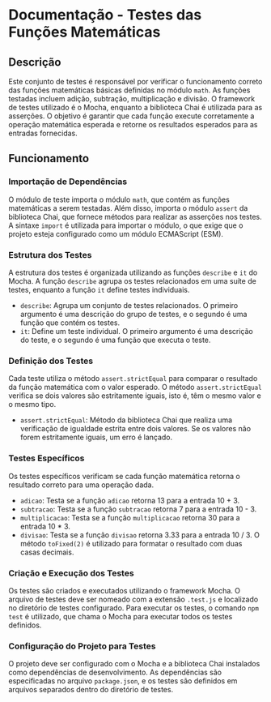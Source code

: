 <h1>Documentação - Testes das Funções Matemáticas</h1>

<h2>Descrição</h2>
<p>
    Este conjunto de testes é responsável por verificar o funcionamento correto das funções matemáticas básicas definidas no módulo <code>math</code>.
    As funções testadas incluem adição, subtração, multiplicação e divisão. O framework de testes utilizado é o Mocha, enquanto a biblioteca Chai é utilizada para as asserções.
    O objetivo é garantir que cada função execute corretamente a operação matemática esperada e retorne os resultados esperados para as entradas fornecidas.
</p>

<h2>Funcionamento</h2>

<h3>Importação de Dependências</h3>
<p>
    O módulo de teste importa o módulo <code>math</code>, que contém as funções matemáticas a serem testadas.
    Além disso, importa o módulo <code>assert</code> da biblioteca Chai, que fornece métodos para realizar as asserções nos testes.
    A sintaxe <code>import</code> é utilizada para importar o módulo, o que exige que o projeto esteja configurado como um módulo ECMAScript (ESM).
</p>

<h3>Estrutura dos Testes</h3>
<p>
    A estrutura dos testes é organizada utilizando as funções <code>describe</code> e <code>it</code> do Mocha. A função <code>describe</code> agrupa os testes relacionados em uma suíte de testes, enquanto a função <code>it</code> define testes individuais.
</p>

<ul>
    <li><code>describe</code>: Agrupa um conjunto de testes relacionados. O primeiro argumento é uma descrição do grupo de testes, e o segundo é uma função que contém os testes.</li>
    <li><code>it</code>: Define um teste individual. O primeiro argumento é uma descrição do teste, e o segundo é uma função que executa o teste.</li>
</ul>

<h3>Definição dos Testes</h3>
<p>
    Cada teste utiliza o método <code>assert.strictEqual</code> para comparar o resultado da função matemática com o valor esperado. O método <code>assert.strictEqual</code> verifica se dois valores são estritamente iguais, isto é, têm o mesmo valor e o mesmo tipo.
</p>

<ul>
    <li><code>assert.strictEqual</code>: Método da biblioteca Chai que realiza uma verificação de igualdade estrita entre dois valores. Se os valores não forem estritamente iguais, um erro é lançado.</li>
</ul>

<h3>Testes Específicos</h3>
<p>
    Os testes específicos verificam se cada função matemática retorna o resultado correto para uma operação dada.
</p>

<ul>
    <li><code>adicao</code>: Testa se a função <code>adicao</code> retorna 13 para a entrada 10 + 3.</li>
    <li><code>subtracao</code>: Testa se a função <code>subtracao</code> retorna 7 para a entrada 10 - 3.</li>
    <li><code>multiplicacao</code>: Testa se a função <code>multiplicacao</code> retorna 30 para a entrada 10 * 3.</li>
    <li><code>divisao</code>: Testa se a função <code>divisao</code> retorna 3.33 para a entrada 10 / 3. O método <code>toFixed(2)</code> é utilizado para formatar o resultado com duas casas decimais.</li>
</ul>

<h3>Criação e Execução dos Testes</h3>
<p>
    Os testes são criados e executados utilizando o framework Mocha. O arquivo de testes deve ser nomeado com a extensão <code>.test.js</code> e localizado no diretório de testes configurado.
    Para executar os testes, o comando <code>npm test</code> é utilizado, que chama o Mocha para executar todos os testes definidos.
</p>

<h3>Configuração do Projeto para Testes</h3>
<p>
    O projeto deve ser configurado com o Mocha e a biblioteca Chai instalados como dependências de desenvolvimento.
    As dependências são especificadas no arquivo <code>package.json</code>, e os testes são definidos em arquivos separados dentro do diretório de testes.
</p>
